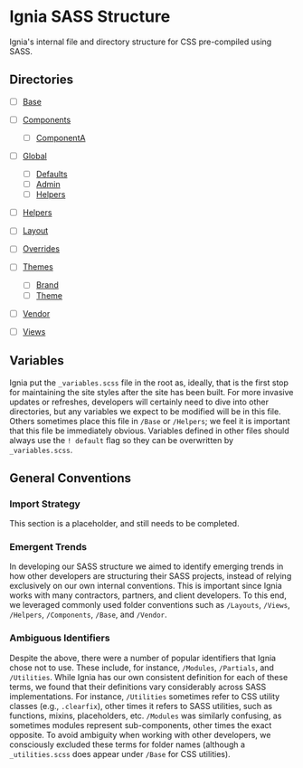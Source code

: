 # Ignia SASS Structure
Ignia's internal file and directory structure for CSS pre-compiled using SASS.

## Directories
- [ ] [Base](./Base/)
- [ ] [Components](./Components/)
  - [ ] [ComponentA](./Components/ComponentA/)
- [ ] [Global](./Global/)
  - [ ] [Defaults](./Global/Defaults/)
  - [ ] [Admin](./Global/Admin/)
  - [ ] [Helpers](./Global/Helpers/)
- [ ] [Helpers](./Helpers/)
- [ ] [Layout](./Layout/)
- [ ] [Overrides](./Overrides/)
- [ ] [Themes](./Themes/)
  - [ ] [Brand](./Themes/Brand/)
  - [ ] [Theme](./Themes/Theme/)
- [ ] [Vendor](./Vendor/)
- [ ] [Views](./Views/)


## Variables
Ignia put the `_variables.scss` file in the root as, ideally, that is the first stop for maintaining the site styles after the site has been built. For more invasive updates or refreshes, developers will certainly need to dive into other directories, but any variables we expect to be modified will be in this file. Others sometimes place this file in `/Base` or `/Helpers`; we feel it is important that this file be immediately obvious. Variables defined in other files should always use the `! default` flag so they can be overwritten by `_variables.scss`.

## General Conventions

### Import Strategy
This section is a placeholder, and still needs to be completed.

### Emergent Trends
In developing our SASS structure we aimed to identify emerging trends in how other developers are structuring their SASS projects, instead of relying exclusively on our own internal conventions. This is important since Ignia works with many contractors, partners, and client developers. To this end, we leveraged commonly used folder conventions such as `/Layouts`, `/Views`, `/Helpers`, `/Components`, `/Base`, and `/Vendor`.

### Ambiguous Identifiers
Despite the above, there were a number of popular identifiers that Ignia chose not to use. These include, for instance, `/Modules`, `/Partials`, and `/Utilities`. While Ignia has our own consistent definition for each of these terms, we found that their definitions vary considerably across SASS implementations. For instance, `/Utilities` sometimes refer to CSS utility classes (e.g., `.clearfix`), other times it refers to SASS utilities, such as functions, mixins, placeholders, etc. `/Modules` was similarly confusing, as sometimes modules represent sub-components, other times the exact opposite. To avoid ambiguity when working with other developers, we consciously excluded these terms for folder names (although a `_utilities.scss` does appear under `/Base` for CSS utilities).
